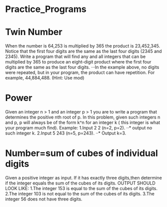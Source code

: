 # Practice_Programs
# Twin Number
When the number is 64,253 is multiplied by 365 the product is 23,452,345. Notice that the first four digits are the same as the last four digits (2345 and 2345). Write a program that will find any and all integers that can be multiplied by 365 to produce an eight-digit product where the first four digits are the same as the last four digits.
···In the example above, no digits were repeated, but in your program, the product can have repetition. For example, 44,884,488. (Hint: Use mod)

# Power
 Given an integer n > 1 and an integer p > 1 you are to write a program that determines the positive nth root of p. In this problem, given such integers n and p, p will always be of the form k^n for an integer k ( this integer is what your program much find).
Example:
1.Input 2 2 (n=2, p=2).
··* output no such integer k.
2.Input 5 243 (n=5, p=243).
··* Output k=3.

# Number=sum of cubes of individual digits
Given a positive integer as input. If it has exactly three digits,then determine if the integer equals the sum of the cubes of its digits.
OUTPUT SHOULD LOOK LIKE:
1.The integer 153 is equal to the sum of the cubes of its digits.
2.The integer 103 is not equal to the sum of the cubes of its digits.
3.The integer 56 does not have three digits.
